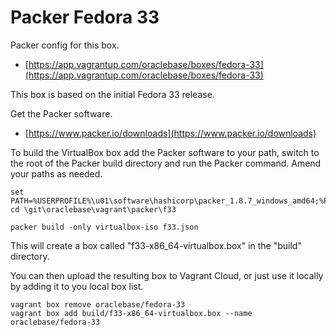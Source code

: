 # Packer Fedora 33

Packer config for this box.

* [https://app.vagrantup.com/oraclebase/boxes/fedora-33](https://app.vagrantup.com/oraclebase/boxes/fedora-33)

This box is based on the initial Fedora 33 release.

Get the Packer software.

* [https://www.packer.io/downloads](https://www.packer.io/downloads)

To build the VirtualBox box add the Packer software to your path, switch to the root of the Packer build directory and run the Packer command. Amend your paths as needed.

```
set PATH=%USERPROFILE%\u01\software\hashicorp\packer_1.8.7_windows_amd64;%PATH%
cd \git\oraclebase\vagrant\packer\f33

packer build -only virtualbox-iso f33.json
```

This will create a box called "f33-x86_64-virtualbox.box" in the "build" directory.

You can then upload the resulting box to Vagrant Cloud, or just use it locally by adding it to you local box list.

```
vagrant box remove oraclebase/fedora-33
vagrant box add build/f33-x86_64-virtualbox.box --name oraclebase/fedora-33
```
